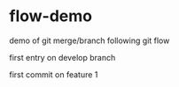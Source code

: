 # flow-demo

demo of git merge/branch following git flow

first entry on develop branch

first commit on feature 1
